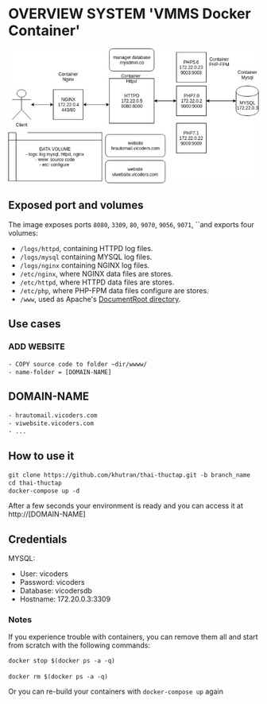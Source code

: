 # OVERVIEW SYSTEM 'VMMS Docker Container'


![Containers](https://github.com/khutran/thai-thuctap/blob/develop/docs/vmms_cloud.jpg)

Exposed port and volumes
----

The image exposes ports `8080`, `3309`, `80`, `9070`, `9056`, `9071`, ``and exports four volumes:

* `/logs/httpd`, containing HTTPD log files.
* `/logs/mysql` containing MYSQL log files.
* `/logs/nginx` containing NGINX log files.
* `/etc/nginx`, where NGINX data files are stores.
* `/etc/httpd`, where HTTPD data files are stores.
* `/etc/php`, where PHP-FPM data files configure are stores.
* `/www`, used as Apache's [DocumentRoot directory](http://httpd.apache.org/docs/2.4/en/mod/core.html#documentroot).


Use cases
----
### ADD WEBSITE
    - COPY source code to folder ~dir/wwww/
    - name-folder = [DOMAIN-NAME]

DOMAIN-NAME
----
    - hrautomail.vicoders.com
    - viwebsite.vicoders.com
    - ...


How to use it
----

    git clone https://github.com/khutran/thai-thuctap.git -b branch_name
    cd thai-thuctap
    docker-compose up -d
    
After a few seconds your environment is ready and you can access it at http://[DOMAIN-NAME]


Credentials
----

MYSQL:

* User: vicoders
* Password: vicoders
* Database: vicodersdb
* Hostname: 172.20.0.3:3309


### Notes

If you experience trouble with containers, you can remove them all and start from scratch with the following commands:
```
docker stop $(docker ps -a -q)
 
docker rm $(docker ps -a -q)
```

Or you can re-build your containers with `docker-compose up` again